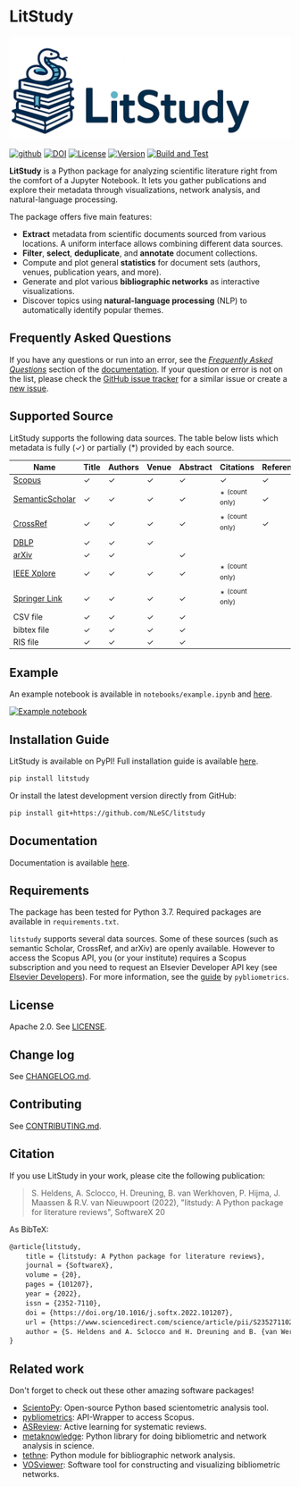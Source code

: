 # LitStudy

![Logo](https://raw.githubusercontent.com/nlesc/litstudy/master/docs/logo.png#gh-light-mode-only)

[![github](https://img.shields.io/badge/github-repo-000.svg?logo=github&labelColor=gray&color=blue)](https://github.com/NLeSC/litstudy/)
[![DOI](https://zenodo.org/badge/206312286.svg)](https://zenodo.org/badge/latestdoi/206312286)
[![License](https://img.shields.io/github/license/nlesc/litstudy)](https://github.com/NLeSC/litstudy/blob/master/LICENSE)
[![Version](https://img.shields.io/pypi/v/litstudy)](https://pypi.org/project/litstudy/)
[![Build and Test](https://github.com/NLeSC/litstudy/actions/workflows/python-app.yml/badge.svg)](https://github.com/NLeSC/litstudy/actions/)

**LitStudy** is a Python package for analyzing scientific literature right from the comfort of a Jupyter Notebook. It lets you gather publications and explore their metadata through visualizations, network analysis, and natural-language processing.

The package offers five main features:

* **Extract** metadata from scientific documents sourced from various locations. A uniform interface allows combining different data sources.
* **Filter**, **select**, **deduplicate**, and **annotate** document collections.
* Compute and plot general **statistics** for document sets (authors, venues, publication years, and more).
* Generate and plot various **bibliographic networks** as interactive visualizations.
* Discover topics using **natural-language processing** (NLP) to automatically identify popular themes.

## Frequently Asked Questions

If you have any questions or run into an error, see the [_Frequently Asked Questions_](https://nlesc.github.io/litstudy/faq.html) section of the [documentation](https://nlesc.github.io/litstudy/).
If your question or error is not on the list, please check the [GitHub issue tracker](https://github.com/NLeSC/litstudy/issues) for a similar issue or
create a [new issue](https://github.com/NLeSC/litstudy/issues/new).

## Supported Source

LitStudy supports the following data sources. The table below lists which metadata is fully (✓) or partially (*) provided by each source.

| Name            | Title | Authors | Venue | Abstract | Citations      | References |
|-----------------|-------|---------|-------|----------|----------------|------------|
| [Scopus]          | ✓     | ✓       | ✓     | ✓        | ✓              | ✓
| [SemanticScholar] | ✓     | ✓       | ✓     | ✓        | * <sup>(count only)</sup> | ✓
| [CrossRef]        | ✓     | ✓       | ✓     | ✓        | * <sup>(count only)</sup> | ✓
| [DBLP]            | ✓     | ✓       | ✓     |          |                |
| [arXiv]           | ✓     | ✓       |       | ✓        |                |
| [IEEE Xplore]     | ✓     | ✓       | ✓     | ✓        | * <sup>(count only)</sup> |
| [Springer Link]   | ✓     | ✓       | ✓     | ✓        | * <sup>(count only)</sup> |
| CSV file        | ✓     | ✓       | ✓     | ✓        |                |
| bibtex file     | ✓     | ✓       | ✓     | ✓        |                |
| RIS file        | ✓     | ✓       | ✓     | ✓        |                |

[Scopus]: http://scopus.com/
[SemanticScholar]: https://www.semanticscholar.org/
[CrossRef]: https://www.crossref.org/
[DBLP]: https://dblp.org/
[arXiv]: https://arxiv.org/
[IEEE Xplore]: https://ieeexplore.ieee.org/
[Springer Link]: https://link.springer.com/

## Example

An example notebook is available in `notebooks/example.ipynb` and [here](https://nlesc.github.io/litstudy/example.html).

[![Example notebook](https://raw.githubusercontent.com/NLeSC/litstudy/master/docs/images/notebook.png)](https://github.com/NLeSC/litstudy/blob/master/notebooks/example.ipynb)

## Installation Guide

LitStudy is available on PyPI!
Full installation guide is available [here](https://nlesc.github.io/litstudy/installation.html).

```bash
pip install litstudy
```

Or install the latest development version directly from GitHub:

```bash
pip install git+https://github.com/NLeSC/litstudy
```

## Documentation

Documentation is available [here](https://nlesc.github.io/litstudy/).

## Requirements

The package has been tested for Python 3.7. Required packages are available in `requirements.txt`.

`litstudy` supports several data sources.
Some of these sources (such as semantic Scholar, CrossRef, and arXiv) are openly available.
However to access the Scopus API, you (or your institute) requires a Scopus subscription and you need to request an Elsevier Developer API key (see [Elsevier Developers](https://dev.elsevier.com/index.jsp)).
For more information, see the [guide](https://pybliometrics.readthedocs.io/en/stable/access.html) by `pybliometrics`.

## License

Apache 2.0. See [LICENSE](https://github.com/NLeSC/litstudy/blob/master/LICENSE).

## Change log

See [CHANGELOG.md](https://github.com/NLeSC/litstudy/blob/master/CHANGELOG.md).

## Contributing

See [CONTRIBUTING.md](https://github.com/NLeSC/litstudy/blob/master/CONTRIBUTING.md).

## Citation

If you use LitStudy in your work, please cite the following publication:

> S. Heldens, A. Sclocco, H. Dreuning, B. van Werkhoven, P. Hijma, J. Maassen & R.V. van Nieuwpoort (2022), "litstudy: A Python package for literature reviews", SoftwareX 20

As BibTeX:

```Latex
@article{litstudy,
    title = {litstudy: A Python package for literature reviews},
    journal = {SoftwareX},
    volume = {20},
    pages = {101207},
    year = {2022},
    issn = {2352-7110},
    doi = {https://doi.org/10.1016/j.softx.2022.101207},
    url = {https://www.sciencedirect.com/science/article/pii/S235271102200125X},
    author = {S. Heldens and A. Sclocco and H. Dreuning and B. {van Werkhoven} and P. Hijma and J. Maassen and R. V. {van Nieuwpoort}},
}
```

## Related work

Don't forget to check out these other amazing software packages!

* [ScientoPy](https://www.scientopy.com/): Open-source Python based scientometric analysis tool.
* [pybliometrics](https://github.com/pybliometrics-dev/pybliometrics): API-Wrapper to access Scopus.
* [ASReview](https://asreview.nl/): Active learning for systematic reviews.
* [metaknowledge](https://github.com/UWNETLAB/metaknowledge): Python library for doing bibliometric and network analysis in science.
* [tethne](https://github.com/diging/tethne): Python module for bibliographic network analysis.
* [VOSviewer](https://www.vosviewer.com/): Software tool for constructing and visualizing bibliometric networks.
